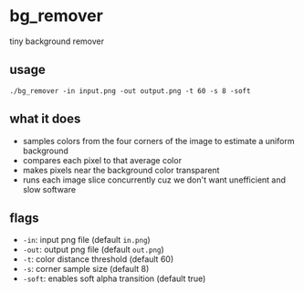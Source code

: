 # bg_remover

tiny background remover

## usage

```
./bg_remover -in input.png -out output.png -t 60 -s 8 -soft
```

## what it does

* samples colors from the four corners of the image to estimate a uniform background
* compares each pixel to that average color
* makes pixels near the background color transparent
* runs each image slice concurrently cuz we don't want unefficient and slow software

## flags

* `-in`: input png file (default `in.png`)
* `-out`: output png file (default `out.png`)
* `-t`: color distance threshold (default 60)
* `-s`: corner sample size (default 8)
* `-soft`: enables soft alpha transition (default true)
